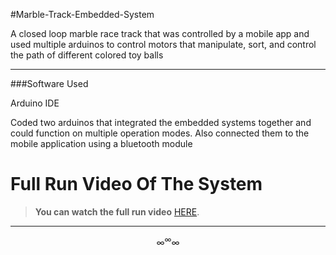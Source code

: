 #Marble-Track-Embedded-System

A closed loop marble race track that was controlled by a mobile app and used multiple arduinos to control motors that manipulate, sort, and control the path of different colored toy balls


------------


###Software Used

 Arduino IDE
 
Coded two arduinos that integrated the embedded systems together and could function on multiple operation modes. Also connected them to the mobile application using a bluetooth module



# Full Run Video Of The System

> **You can watch the full run video** [HERE](https://drive.google.com/file/d/11tCpQyxo-9oLgXuE9F1YCIPS8HxX2rRQ/view).

------------
$$
  \infty^\infty\infty  
$$
